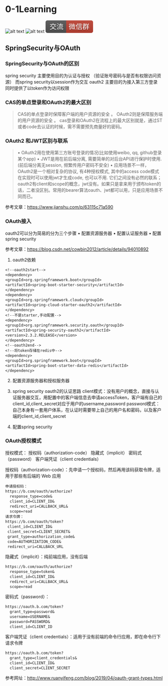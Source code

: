 # 0-1Learning

![alt text](../../static/common/svg/luoxiaosheng.svg "公众号")
![alt text](../../static/common/svg/luoxiaosheng_learning.svg "学习")
![alt text](../../static/common/svg/luoxiaosheng_wechat.svg "微信")


## SpringSecurity与OAuth

### SpringSecurity与OAuth的区别
spring security 主要使用目的为认证与授权 （验证账号密码与是否有权限访问资源） 而spring security以session作为交互
oauth2 主要目的为接入第三方登录  同时提供了以token作为访问权限

### CAS的单点登录和OAuth2的最大区别
>CAS的单点登录时保障客户端的用户资源的安全 。
OAuth2则是保障服务端的用户资源的安全 。
cas登录和OAuth2在流程上的最大区别就是，通过ST或者code去认证的时候，需不需要预先商量好的密码。

### OAuth2 和JWT区别与联系
>• OAuth2用在使用第三方账号登录的情况(比如使用weibo, qq, github登录某个app)
• JWT是用在前后端分离, 需要简单的对后台API进行保护时使用.(前后端分离无session, 频繁传用户密码不安全)
• 应用场景不一样，
OAuth2是一个相对复杂的协议, 有4种授权模式, 其中的access code模式在实现时可以使用jwt才生成code, 也可以不用. 它们之间没有必然的联系；
oauth2有client和scope的概念，jwt没有。如果只是拿来用于颁布token的话，二者没区别。常用的bearer算法oauth、jwt都可以用，只是应用场景不同而已。

参考文章：https://www.jianshu.com/p/63115c71a590

### OAuth接入

oauth2可以分为简易的分为三个步骤
	• 配置资源服务器
	• 配置认证服务器
	• 配置spring security
	
参考文章：https://blog.csdn.net/cowbin2012/article/details/94010892

1. oauth2依赖
```
<!--oauth2start-->
<dependency>
<groupId>org.springframework.boot</groupId>
<artifactId>spring-boot-starter-security</artifactId>
</dependency>
<dependency>
<groupId>org.springframework.cloud</groupId>
<artifactId>spring-cloud-starter-oauth2</artifactId>
</dependency>
<!--不是starter,手动配置-->
<dependency>
<groupId>org.springframework.security.oauth</groupId>
<artifactId>spring-security-oauth2</artifactId>
<version>2.3.2.RELEASE</version>
</dependency>
<!--oauth2end-->
<!--将token存储在redis中-->
<dependency>
<groupId>org.springframework.boot</groupId>
<artifactId>spring-boot-starter-data-redis</artifactId>
</dependency>
```
2. 配置资源服务器和授权服务器

3. spring security oauth2的认证思路
client模式：没有用户的概念，直接与认证服务器交互，用配置中的客户端信息去申请accessToken，客户端有自己的client_id,client_secret对应于用户的username,password
password模式：自己本身有一套用户体系，在认证时需要带上自己的用户名和密码，以及客户端的client_id,client_secret
4. 配置spring security

### OAuth授权模式
授权模式：
授权码（authorization-code）
隐藏式（implicit）
密码式（password）
客户端凭证（client credentials）

授权码（authorization-code）：先申请一个授权码，然后再用该码获取令牌，适用于那些有后端的 Web 应用
```
申请授权码：
https://b.com/oauth/authorize?
  response_type=code&
  client_id=CLIENT_ID&
  redirect_uri=CALLBACK_URL&
  scope=read
请求令牌：
https://b.com/oauth/token?
 client_id=CLIENT_ID&
 client_secret=CLIENT_SECRET&
 grant_type=authorization_code&
 code=AUTHORIZATION_CODE&
 redirect_uri=CALLBACK_URL
```

隐藏式（implicit）：纯前端应用，没有后端
```
https://b.com/oauth/authorize?
  response_type=token&
  client_id=CLIENT_ID&
  redirect_uri=CALLBACK_URL&
  scope=read
```

密码式（password）：
```
https://oauth.b.com/token?
  grant_type=password&
  username=USERNAME&
  password=PASSWORD&
  client_id=CLIENT_ID
```

客户端凭证（client credentials）：适用于没有前端的命令行应用，即在命令行下请求令牌
```
https://oauth.b.com/token?
  grant_type=client_credentials&
  client_id=CLIENT_ID&
  client_secret=CLIENT_SECRET
```

参考网址：http://www.ruanyifeng.com/blog/2019/04/oauth-grant-types.html

